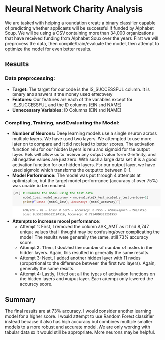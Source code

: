 # Neural Network Charity Analysis
We are tasked with helping a foundation create a binary classifier capable of predicting whether applicants will be successful if funded by Alphabet Soup. We will be using a CSV containing more than 34,000 organizations that have received funding from Alphabet Soup over the years. First we will preprocess the data, then compile/train/evaluate the model, then attempt to optimize the model for even better results.

## Results

### Data preprocessing:
  - <b>Target:</b> The target for our code is the IS_SUCCESSFUL column. It is binary and answers if the money used effectively
  - <b>Features:</b> Our features are each of the variables except for IS_SUCCESSFUL and the ID columns (EIN and NAME)
  - <b>Unnecessary Variables:</b> ID Columns (EIN and NAME)

### Compiling, Training, and Evaluating the Model:
  - <b>Number of Neurons:</b> Deep learning models use a single neuron across multiple layers. We have used two layers. We attempted to use more later on to compare and it did not lead to better scores. The activation function relu for our hidden layers is relu and sigmoid for the output layer. Relu will allow us to recieve any output value form 0-infinity, and all negative values are just zero. With such a large data set, it is a good activation function for our hidden layers. For our output layer, we have used sigmoid which transforms the output to between 0-1.
  - <b>Model Performance:</b> The model was put through 4 attempts at optimization, but the target model performance (accuracy of over 75%) was unable to be reached.
  ![results.png](https://raw.githubusercontent.com/LaurenDebes/Neural_Network_Charity_Analysis/main/results.png)
  - <b>Attempts to increase model performance:</b> 
    - Attempt 1: First, I removed the column ASK_AMT as it had 8,747 unique values that I thought may be confusing/over complicating the model. The results were generally the same, still 73% accuracy score.
    - Attempt 2: Then, I doubled the number of number of nodes in the hidden layers. Again, this resulted in generally the same results.
    - Attempt 3: Next, I added another hidden layer with 11 nodes (proportional to the difference between the first two layers). Again, generally the same results.
    - Attempt 4: Lastly, I tried out all the types of activation functions on the hidden layers and output layer. Each attempt only lowered the accuracy score.

## Summary
The final results are at 73% accuracy. I would consider another learning model for a higher score. I would attempt to use Random Forest classifier instead because it also has high accuracy but combines multiple smaller models to a more robust and accurate model. We are only working with tabular data so it would still be appropriate. More neurons may be helpful.
